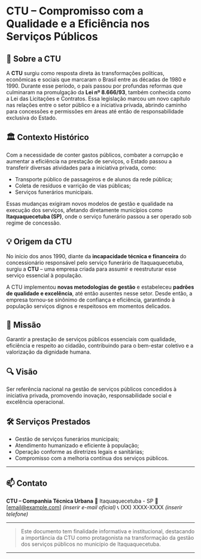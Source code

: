 # CTU – Compromisso com a Qualidade e a Eficiência nos Serviços Públicos

## 📌 Sobre a CTU

A **CTU** surgiu como resposta direta às transformações políticas, econômicas e sociais que marcaram o Brasil entre as décadas de 1980 e 1990. Durante esse período, o país passou por profundas reformas que culminaram na promulgação da **Lei nº 8.666/93**, também conhecida como a Lei das Licitações e Contratos. Essa legislação marcou um novo capítulo nas relações entre o setor público e a iniciativa privada, abrindo caminho para concessões e permissões em áreas até então de responsabilidade exclusiva do Estado.

## 🏛️ Contexto Histórico

Com a necessidade de conter gastos públicos, combater a corrupção e aumentar a eficiência na prestação de serviços, o Estado passou a transferir diversas atividades para a iniciativa privada, como:

* Transporte público de passageiros e de alunos da rede pública;
* Coleta de resíduos e varrição de vias públicas;
* Serviços funerários municipais.

Essas mudanças exigiram novos modelos de gestão e qualidade na execução dos serviços, afetando diretamente municípios como **Itaquaquecetuba (SP)**, onde o serviço funerário passou a ser operado sob regime de concessão.

## 💡 Origem da CTU

No início dos anos 1990, diante da **incapacidade técnica e financeira** do concessionário responsável pelo serviço funerário de Itaquaquecetuba, surgiu a **CTU** – uma empresa criada para assumir e reestruturar esse serviço essencial à população.

A CTU implementou **novas metodologias de gestão** e estabeleceu **padrões de qualidade e excelência**, até então ausentes nesse setor. Desde então, a empresa tornou-se sinônimo de confiança e eficiência, garantindo à população serviços dignos e respeitosos em momentos delicados.

## 🎯 Missão

Garantir a prestação de serviços públicos essenciais com qualidade, eficiência e respeito ao cidadão, contribuindo para o bem-estar coletivo e a valorização da dignidade humana.

## 🔍 Visão

Ser referência nacional na gestão de serviços públicos concedidos à iniciativa privada, promovendo inovação, responsabilidade social e excelência operacional.

## 🛠️ Serviços Prestados

* Gestão de serviços funerários municipais;
* Atendimento humanizado e eficiente à população;
* Operação conforme as diretrizes legais e sanitárias;
* Compromisso com a melhoria contínua dos serviços públicos.

---

## 📫 Contato

**CTU – Companhia Técnica Urbana**
📍 Itaquaquecetuba - SP
📧 \[[email@example.com](mailto:email@example.com)] *(inserir e-mail oficial)*
📞 (XX) XXXX-XXXX *(inserir telefone)*

---

> Este documento tem finalidade informativa e institucional, destacando a importância da CTU como protagonista na transformação da gestão dos serviços públicos no município de Itaquaquecetuba.

---
